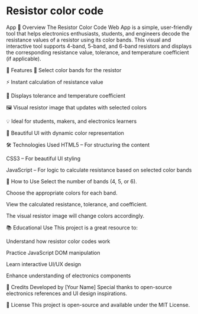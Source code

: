 # Resistor color code
App
📌 Overview
The Resistor Color Code Web App is a simple, user-friendly tool that helps electronics enthusiasts, students, and engineers decode the resistance values of a resistor using its color bands. This visual and interactive tool supports 4-band, 5-band, and 6-band resistors and displays the corresponding resistance value, tolerance, and temperature coefficient (if applicable).

🎯 Features
🎨 Select color bands for the resistor

⚡ Instant calculation of resistance value

🧮 Displays tolerance and temperature coefficient

🖼️ Visual resistor image that updates with selected colors

💡 Ideal for students, makers, and electronics learners

🌈 Beautiful UI with dynamic color representation

🛠️ Technologies Used
HTML5 – For structuring the content

CSS3 – For beautiful UI styling

JavaScript – For logic to calculate resistance based on selected color bands

🚀 How to Use
Select the number of bands (4, 5, or 6).

Choose the appropriate colors for each band.

View the calculated resistance, tolerance, and coefficient.

The visual resistor image will change colors accordingly.


📚 Educational Use
This project is a great resource to:

Understand how resistor color codes work

Practice JavaScript DOM manipulation

Learn interactive UI/UX design

Enhance understanding of electronics components

🙌 Credits
Developed by [Your Name]
Special thanks to open-source electronics references and UI design inspirations.

📄 License
This project is open-source and available under the MIT License.

